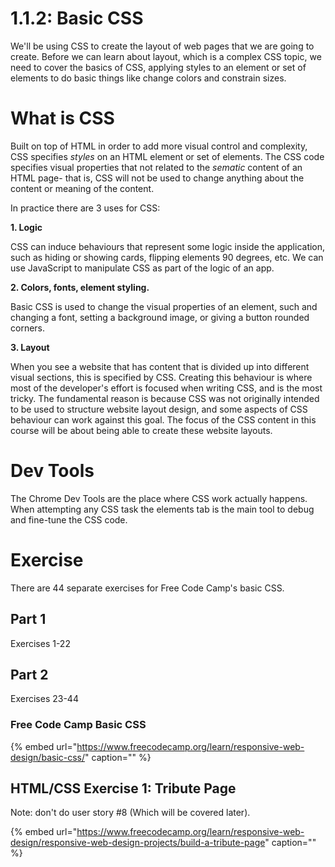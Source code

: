# 1.1.2: Basic CSS

We'll be using CSS to create the layout of web pages that we are going to create. Before we can learn about layout, which is a complex CSS topic, we need to cover the basics of CSS, applying styles to an element or set of elements to do basic things like change colors and constrain sizes.

# What is CSS
Built on top of HTML in order to add more visual control and complexity, CSS specifies *styles* on an HTML element or set of elements. The CSS code specifies visual properties that not related to the *sematic* content of an HTML page- that is, CSS will not be used to change anything about the content or meaning of the content.

In practice there are 3 uses for CSS:

**1. Logic**

CSS can induce behaviours that represent some logic inside the application, such as hiding or showing cards, flipping elements 90 degrees, etc. We can use JavaScript to manipulate CSS as part of the logic of an app.

**2. Colors, fonts, element styling.**

Basic CSS is used to change the visual properties of an element, such and changing a font, setting a background image, or giving a button rounded corners.

**3. Layout**

When you see a website that has content that is divided up into different visual sections, this is specified by CSS. Creating this behaviour is where most of the developer's effort is focused when writing CSS, and is the most tricky. The fundamental reason is because CSS was not originally intended to be used to structure website layout design, and some aspects of CSS behaviour can work against this goal. The focus of the CSS content in this course will be about being able to create these website layouts.

# Dev Tools

The Chrome Dev Tools are the place where CSS work actually happens. When attempting any CSS task the elements tab is the main tool to debug and fine-tune the CSS code. 

# Exercise

There are 44 separate exercises for Free Code Camp's basic CSS.

## Part 1

Exercises 1-22

## Part 2

Exercises 23-44

### Free Code Camp Basic CSS

{% embed url="https://www.freecodecamp.org/learn/responsive-web-design/basic-css/" caption="" %}

## HTML/CSS Exercise 1: Tribute Page

Note: don't do user story \#8 \(Which will be covered later\).

{% embed url="https://www.freecodecamp.org/learn/responsive-web-design/responsive-web-design-projects/build-a-tribute-page" caption="" %}

